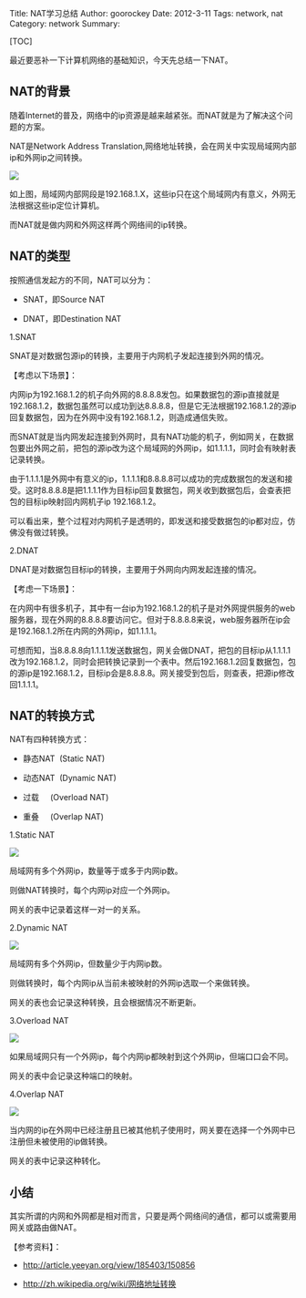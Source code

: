 Title: NAT学习总结
Author: goorockey
Date: 2012-3-11
Tags: network, nat
Category: network
Summary: 


[TOC]

最近要恶补一下计算机网络的基础知识，今天先总结一下NAT。

## NAT的背景

随着Internet的普及，网络中的ip资源是越来越紧张。而NAT就是为了解决这个问题的方案。

NAT是Network Address Translation,网络地址转换，会在网关中实现局域网内部ip和外网ip之间转换。

![](http://www.goorockey.com/uploads/2012/03/nat.png)

如上图，局域网内部网段是192.168.1.X，这些ip只在这个局域网内有意义，外网无法根据这些ip定位计算机。

而NAT就是做内网和外网这样两个网络间的ip转换。

<!-- more -->

## NAT的类型

按照通信发起方的不同，NAT可以分为：

- SNAT，即Source NAT

- DNAT，即Destination NAT

1.SNAT

SNAT是对数据包源ip的转换，主要用于内网机子发起连接到外网的情况。

【考虑以下场景】：

内网ip为192.168.1.2的机子向外网的8.8.8.8发包。如果数据包的源ip直接就是192.168.1.2，数据包虽然可以成功到达8.8.8.8，但是它无法根据192.168.1.2的源ip回复数据包，因为在外网中没有192.168.1.2，则造成通信失败。

而SNAT就是当内网发起连接到外网时，具有NAT功能的机子，例如网关，在数据包要出外网之前，把包的源ip改为这个局域网的外网ip，如1.1.1.1，同时会有映射表记录转换。

由于1.1.1.1是外网中有意义的ip，1.1.1.1和8.8.8.8可以成功的完成数据包的发送和接受。这时8.8.8.8是把1.1.1.1作为目标ip回复数据包，网关收到数据包后，会查表把包的目标ip映射回内网机子ip 192.168.1.2。

可以看出来，整个过程对内网机子是透明的，即发送和接受数据包的ip都对应，仿佛没有做过转换。

2.DNAT

DNAT是对数据包目标ip的转换，主要用于外网向内网发起连接的情况。

【考虑一下场景】：

在内网中有很多机子，其中有一台ip为192.168.1.2的机子是对外网提供服务的web服务器，现在外网的8.8.8.8要访问它。但对于8.8.8.8来说，web服务器所在ip会是192.168.1.2所在内网的外网ip，如1.1.1.1。

可想而知，当8.8.8.8向1.1.1.1发送数据包，网关会做DNAT，把包的目标ip从1.1.1.1改为192.168.1.2，同时会把转换记录到一个表中。然后192.168.1.2回复数据包，包的源ip是192.168.1.2，目标ip会是8.8.8.8。网关接受到包后，则查表，把源ip修改回1.1.1.1。

## NAT的转换方式

NAT有四种转换方式：

- 静态NAT  (Static NAT)

- 动态NAT  (Dynamic NAT)

- 过载     (Overload NAT)

- 重叠     (Overlap NAT)

1.Static NAT

![](http://www.goorockey.com/uploads/2012/03/nat-static.jpg)

局域网有多个外网ip，数量等于或多于内网ip数。

则做NAT转换时，每个内网ip对应一个外网ip。

网关的表中记录着这样一对一的关系。

2.Dynamic NAT

![](http://www.goorockey.com/uploads/2012/03/nat-dynamic.jpg)

局域网有多个外网ip，但数量少于内网ip数。

则做转换时，每个内网ip从当前未被映射的外网ip选取一个来做转换。

网关的表也会记录这种转换，且会根据情况不断更新。

3.Overload NAT

![](http://www.goorockey.com/uploads/2012/03/nat-overload.jpg)

如果局域网只有一个外网ip，每个内网ip都映射到这个外网ip，但端口口会不同。

网关的表中会记录这种端口的映射。

4.Overlap NAT

![](http://www.goorockey.com/uploads/2012/03/nat-overlap.jpg)

当内网的ip在外网中已经注册且已被其他机子使用时，网关要在选择一个外网中已注册但未被使用的ip做转换。

网关的表中记录这种转化。

## 小结

其实所谓的内网和外网都是相对而言，只要是两个网络间的通信，都可以或需要用网关或路由做NAT。

【参考资料】：

- <http://article.yeeyan.org/view/185403/150856>

- <http://zh.wikipedia.org/wiki/网络地址转换>